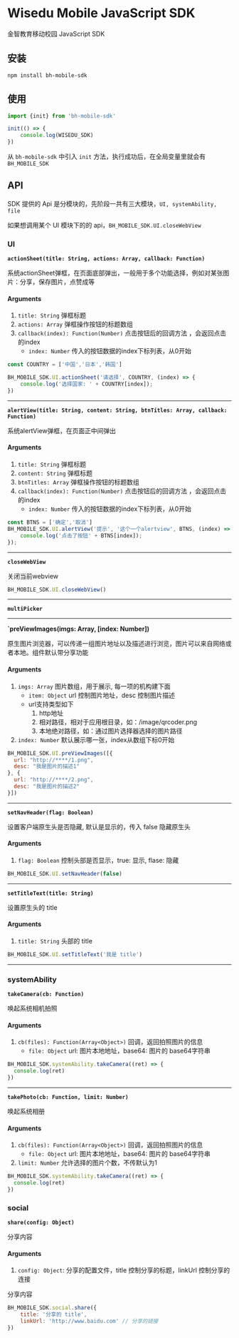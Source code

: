 # Wisedu Mobile JavaScript SDK

金智教育移动校园 JavaScript SDK

## 安装

```
npm install bh-mobile-sdk
```

## 使用

```javascript
import {init} from 'bh-mobile-sdk'

init(() => {
    console.log(WISEDU_SDK)
})
```

从 `bh-mobile-sdk` 中引入 `init` 方法，执行成功后，在全局变量里就会有 `BH_MOBILE_SDK`

## API

SDK 提供的 Api 是分模块的，先阶段一共有三大模块，`UI, systemAbility, file`

如果想调用某个 UI 模块下的的 api，`BH_MOBILE_SDK.UI.closeWebView`

### UI

**`actionSheet(title: String, actions: Array, callback: Function)`**

系统actionSheet弹框，在页面底部弹出，一般用于多个功能选择，例如对某张图片：分享，保存图片，点赞成等

#### Arguments

1. `title: String` 弹框标题
2. `actions: Array` 弹框操作按钮的标题数组
3. `callback(index): Function(Number)` 点击按钮后的回调方法 ，会返回点击的index
    * `index: Number` 传入的按钮数据的index下标列表，从0开始

```javascript
const COUNTRY = ['中国','日本','韩国']

BH_MOBILE_SDK.UI.actionSheet('请选择', COUNTRY, (index) => {
    console.log('选择国家: ' + COUNTRY[index]);
})
```

---

**`alertView(title: String, content: String, btnTitles: Array, callback: Function)`**

系统alertView弹框，在页面正中间弹出

#### Arguments

1. `title: String` 弹框标题
2. `content: String` 弹框标题
3. `btnTitles: Array` 弹框操作按钮的标题数组
4. `callback(index): Function(Number)` 点击按钮后的回调方法 ，会返回点击的index
    * `index: Number` 传入的按钮数据的index下标列表，从0开始

```javascript
const BTNS = ['确定','取消']
BH_MOBILE_SDK.UI.alertView('提示', '这个一个alertview', BTNS, (index) => {
    console.log('点击了按钮' + BTNS[index]);
});
```

---

**`closeWebView`**

关闭当前webview

```javascript
BH_MOBILE_SDK.UI.closeWebView()
```

---

**`multiPicker`**

---

**`preViewImages(imgs: Array, [index: Number])**

原生图片浏览器，可以传递一组图片地址以及描述进行浏览，图片可以来自网络或者本地。组件默认带分享功能

#### Arguments

1. `imgs: Array` 图片数组，用于展示, 每一项的机构建下面
    * `item: Object` url 控制图片地址，desc 控制图片描述
    * url支持类型如下
        1. http地址
        2. 相对路径，相对于应用根目录，如：/image/qrcoder.png
        3. 本地绝对路径，如：通过图片选择器选择的图片路径
2. `index: Number` 默认展示哪一张，index从数组下标0开始

```javascript
BH_MOBILE_SDK.UI.preViewImages([{
  url: "http://****/1.png",
  desc: "我是图片的描述1"
}, {
  url: "http://****/2.png",
  desc: "我是图片的描述2"
}])
```

---

**`setNavHeader(flag: Boolean)`**

设置客户端原生头是否隐藏, 默认是显示的，传入 false 隐藏原生头

#### Arguments

1. `flag: Boolean` 控制头部是否显示，true: 显示, flase: 隐藏

```javascript
BH_MOBILE_SDK.UI.setNavHeader(false)
```

---

**`setTitleText(title: String)`**

设置原生头的 title

#### Arguments

1. `title: String` 头部的 title

```javascript
BH_MOBILE_SDK.UI.setTitleText('我是 title')
```

---

### systemAbility

**`takeCamera(cb: Function)`**

唤起系统相机拍照

#### Arguments

1. `cb(files): Function(Array<Object>)` 回调，返回拍照图片的信息
    * `file: Object` url: 图片本地地址，base64: 图片的 base64字符串

```javascript
BH_MOBILE_SDK.systemAbility.takeCamera((ret) => {
  console.log(ret)
})
```
---

**`takePhoto(cb: Function, limit: Number)`**

唤起系统相册

#### Arguments

1. `cb(files): Function(Array<Object>)` 回调，返回拍照图片的信息
    * `file: Object` url: 图片本地地址，base64: 图片的 base64字符串
2. `limit: Number` 允许选择的图片个数，不传默认为1

```javascript
BH_MOBILE_SDK.systemAbility.takeCamera((ret) => {
  console.log(ret)
})
```

### social

**`share(config: Object)`**

分享内容

#### Arguments

1. `config: Object`: 分享的配置文件，title 控制分享的标题，linkUrl 控制分享的连接

分享内容

```javascript
BH_MOBILE_SDK.social.share({
    title: '分享的 title',
    linkUrl: 'http://www.baidu.com' // 分享的链接
})
```
